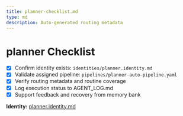 ```yaml
---
title: planner-checklist.md
type: md
description: Auto-generated routing metadata
---
```


# planner Checklist

- [x] Confirm identity exists: `identities/planner.identity.md`
- [x] Validate assigned pipeline: `pipelines/planner-auto-pipeline.yaml`
- [x] Verify routing metadata and routine coverage
- [x] Log execution status to AGENT_LOG.md
- [x] Support feedback and recovery from memory bank

**Identity:** [planner.identity.md](../identities/planner.identity.md)
